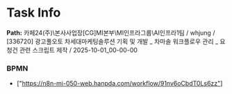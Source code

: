 # Task Info

**Path:** 카페24(주)\본사사업장\[CG]MI본부\MI인프라그룹\AI인프라1팀 / whjung / [336720] 광고풀오토 차세대마케팅솔루션 기획 및 개발 _ 차마솔 워크플로우 관리 _ 요청건 관련 스크립트 제작 / 2025-10-01_00-00-00

### BPMN
- ["https://n8n-mi-050-web.hanpda.com/workflow/91nv6oCbdT0Ls6zz"]

